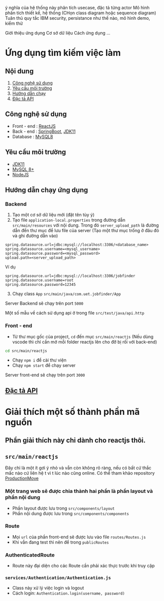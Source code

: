 ý nghĩa của hệ thống này
phân tích usecase, đặc tả từng actor
Mô hình phân tích thiết kế, hệ thống (CHọn class diagram hoặc sequence diagram)
Tuân thủ quy tắc IBM
security, persistance như thế nào, mô hình
demo, kiểm thử

Giới thiệu ứng dụng
Cơ sở dữ liệu
Cách ứng dụng ...

# Ứng dụng tìm kiếm việc làm

## Nội dung
1. [Công nghệ sử dụng](#tech)
2. [Yêu cầu môi trường](#environment)
3. [Hướng dẫn chạy](#run)
4. [Đặc tả API](#api)

<a name="tech"></a>
## Công nghệ sử dụng
* Front - end : [ReactJS](https://reactjs.org/)
* Back - end : [SpringBoot](https://spring.io/), [JDK11]()
* Database : [MySQL8](https://dev.mysql.com/downloads/installer/)

<a name="environment"></a>
## Yêu cầu môi trường
* [JDK11](https://www.oracle.com/vn/java/technologies/javase/jdk11-archive-downloads.html)
* [MySQL 8+](https://dev.mysql.com/downloads/installer/)
* [NodeJS](https://nodejs.org/en/)

<a name="run"></a>
## Hướng dẫn chạy ứng dụng
### Backend
1. Tạo một cơ sở dữ liệu mới (đặt tên tùy ý)
2. Tạo file `application-local.properties` trong đường dẫn `src/main/resources` với nội dung. Trong đó `server_upload_path` là đường dẫn đến thư mục để lưu file của server (Tạo một thư mục trống ở đâu đó và ghi đường dẫn vào)
```
spring.datasource.url=jdbc:mysql://localhost:3306/<database_name>
spring.datasource.username=<mysql_username>
spring.datasource.password=<mysql_password>
upload.path=<server_upload_path>
```
Ví dụ
````
spring.datasource.url=jdbc:mysql://localhost:3306/jobfinder
spring.datasource.username=root
spring.datasource.password=12345
````
3. Chạy class `App` `src/main/java/com.uet.jobfinder/App`

Server Backend sẽ chạy trên port `5000`

Một số mẫu về cách sử dụng api ở trong file `src/test/java/api.http`

### Front - end
* Từ thư mục gốc của project, `cd` đến mục `src/main/reactjs` 
(Nếu dùng vscode thì chỉ cần mở mỗi folder reactjs lên cho đỡ bị rối với back-end)
```bash
cd src/main/reactjs
```
* Chạy `npm i` để cài thư viện
* Chạy `npm start` để chạy server

Server front-end sẽ chạy trên port `3000`

<a name="api"></a>
## [Đặc tả API](API.md)

# Giải thích một số thành phần mã nguồn
## Phần giải thích này chỉ dành cho reactjs thôi.
## `src/main/reactjs`

Đây chỉ là một ít gơi ý nhỏ và vẫn còn không rõ ràng, nếu 
có bất cứ thắc mắc nào cứ liên hệ t vì t lúc nào cũng online.
Có thể tham khảo repository [ProductionMove](https://github.com/Hoangdao192/ProductionMove)

### Một trang web sẽ được chia thành hai phần là phần layout và phần nội dung
* Phần layout được lưu trong `src/components/layout`
* Phần nội dung được lưu trong `src/components/components`

### Route
* Mọi `url` của phần front-end sẽ được lưu vào file `routes/Routes.js`
* Khi vẫn đang test thì nên để trong `publicRoutes`

### AuthenticatedRoute
* Route này đại diện cho các Route cần phải xác thực trước khi truy cập

### `services/Authentication/Authentication.js`
* Class này xử lý việc login và logout 
* Cách login: `Authentication.login(username, password)`

